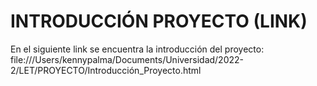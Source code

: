 # INTRODUCCIÓN PROYECTO (LINK)
En el siguiente link se encuentra la introducción del proyecto:
file:///Users/kennypalma/Documents/Universidad/2022-2/LET/PROYECTO/Introducción_Proyecto.html
